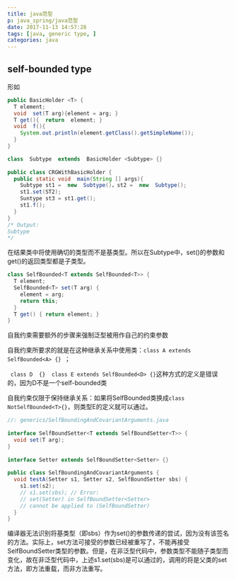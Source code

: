 ```yaml
---
title: java范型
p: java_spring/java范型
date: 2017-11-13 14:57:28
tags: [java, generic type, ]
categories: java
---
```


## self-bounded type
形如
```java
public BasicHolder <T> {   
  T element;  
  void  set(T arg){element = arg; }  
  T get(){  return  element; }  
  void  f(){  
    System.out.println(element.getClass().getSimpleName());  
  }  
}

class  Subtype  extends  BasicHolder <Subtype> {}  
  
public class CRGWithBasicHolder {   
  public static void  main(String [] args){    
    Subtype st1 =  new  Subtype()，st2 =  new  Subtype();  
    st1.set(ST2);  
    Suntype st3 = st1.get();  
    st1.f();  
  }  
} 
/* Output: 
Subtype 
*/
```
在结果类中将使用确切的类型而不是基类型。所以在Subtype中，set()的参数和get()的返回类型都是子类型。
<!--more-->

```java
class SelfBounded<T extends SelfBounded<T>> {  
  T element;  
  SelfBounded<T> set(T arg) {  
    element = arg;  
    return this;  
  }  
  T get() { return element; }  
}
```
自我约束需要额外的步骤来强制泛型被用作自己的约束参数

自我约束所要求的就是在这种继承关系中使用类：`class A extends SelfBounded<A> {} `；

` class D  {}  class E extends SelfBounded<D> {}`这种方式的定义是错误的，因为D不是一个self-bounded类

自我约束仅限于保持继承关系：如果将SelfBounded类换成`class NotSelfBounded<T>{}`，则类型E的定义就可以通过。

```java
//: generics/SelfBoundingAndCovariantArguments.java  
  
interface SelfBoundSetter<T extends SelfBoundSetter<T>> {  
  void set(T arg);  
}  
  
interface Setter extends SelfBoundSetter<Setter> {}  
  
public class SelfBoundingAndCovariantArguments {  
  void testA(Setter s1, Setter s2, SelfBoundSetter sbs) {  
    s1.set(s2);  
    // s1.set(sbs); // Error:  
    // set(Setter) in SelfBoundSetter<Setter>  
    // cannot be applied to (SelfBoundSetter)  
  }  
}
```
编译器无法识别将基类型（即sbs）作为set()的参数传递的尝试，因为没有该签名的方法。实际上，set方法可接受的参数已经被重写了，不能再接受SelfBoundSetter类型的参数。但是，在非泛型代码中，参数类型不能随子类型而变化，故在非泛型代码中，上述s1.set(sbs)是可以通过的，调用的将是父类的set方法，即方法重载，而非方法重写。